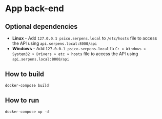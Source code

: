 # App back-end

## Optional dependencies

- **Linux** -  Add `127.0.0.1 psico.serpens.local` to `/etc/hosts` file to access the API using `api.serpens.local:8000/api`  
- **Windows** -  Add `127.0.0.1 psico.serpens.local` to `C: » Windows » System32 » Drivers » etc » hosts` file to access the API using `api.serpens.local:8000/api`  

## How to build

`docker-compose build`

## How to run

`docker-compose up -d`
